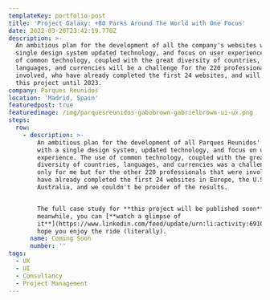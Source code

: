 ```yaml
---
templateKey: portfolio-post
title: 'Project Galaxy: +80 Parks Around The World with One Focus'
date: 2022-03-20T23:42:19.770Z
description: >-
  An ambitious plan for the development of all the company's websites with a
  single design system updated technology, and focus on user experience. The use
  of common technology, coupled with the great diversity of countries,
  languages, and currencies will be a challenge for the 220 professionals
  involved, who have already completed the first 24 websites, and will work on
  this project until 2023.
company: Parques Reunidos
location: 'Madrid, Spain'
featuredpost: true
featuredimage: /img/parquesreunidos-gabobrown-gabrielbrown-ui-ux.png
steps:
  row:
    - description: >-
        An ambitious plan for the development of all Parques Reunidos' websites
        with a single design system, updated technology, and focus on user
        experience. The use of common technology, coupled with the great
        diversity of countries, languages, and currencies was a challenge not
        only for me but for the other 220 professionals that were involved. We
        have already completed the first 24 websites in Europe, the U.S.A, and
        Australia, and we couldn't be prouder of the results.


        The full case study for **this project will be published soon**, but
        meanwhile, you can [**watch a glimpse of
        it**](https://www.linkedin.com/feed/update/urn:li:activity:6910197295351226368/),
        hope you enjoy the ride (literally).
      name: Coming Soon
      number: ''
tags:
  - UX
  - UI
  - Consultancy
  - Project Management
---
```


